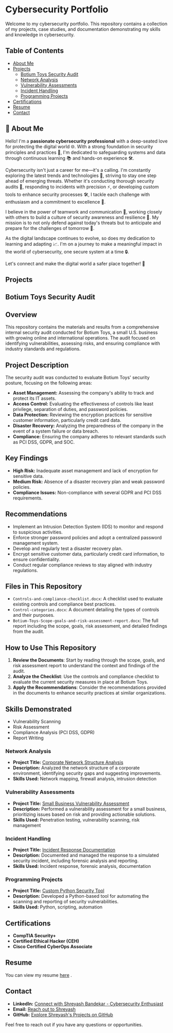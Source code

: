 # Cybersecurity Portfolio

Welcome to my cybersecurity portfolio. This repository contains a collection of my projects, case studies, and documentation demonstrating my skills and knowledge in cybersecurity.

## Table of Contents

- [About Me](#about-me)
- [Projects](#projects)
  - [Botium Toys Security Audit](#Botium-Toys-Security-Audit)
  - [Network Analysis](#network-analysis)
  - [Vulnerability Assessments](#vulnerability-assessments)
  - [Incident Handling](#incident-handling)
  - [Programming Projects](#programming-projects)
- [Certifications](#certifications)
- [Resume](#resume)
- [Contact](#contact)

## 👋 About Me

Hello! I'm a **passionate cybersecurity professional** with a deep-seated love for protecting the digital world 🌐. With a strong foundation in security principles and practices 🔐, I'm dedicated to safeguarding systems and data through continuous learning 📚 and hands-on experience 🛠️.

Cybersecurity isn't just a career for me—it's a calling. I'm constantly exploring the latest trends and technologies 🚀, striving to stay one step ahead of emerging threats. Whether it's conducting thorough security audits 📝, responding to incidents with precision ⚡, or developing custom tools to enhance security processes 🛠️, I tackle each challenge with enthusiasm and a commitment to excellence 🌟.

I believe in the power of teamwork and communication 🤝, working closely with others to build a culture of security awareness and resilience 💪. My mission is to not only defend against today's threats but to anticipate and prepare for the challenges of tomorrow 🌅.

As the digital landscape continues to evolve, so does my dedication to learning and adapting 📈. I'm on a journey to make a meaningful impact in the world of cybersecurity, one secure system at a time 🔒.

Let's connect and make the digital world a safer place together! 💬


## Projects

## Botium Toys Security Audit

## Overview
This repository contains the materials and results from a comprehensive internal security audit conducted for Botium Toys, a small U.S. business with growing online and international operations. The audit focused on identifying vulnerabilities, assessing risks, and ensuring compliance with industry standards and regulations.

## Project Description
The security audit was conducted to evaluate Botium Toys' security posture, focusing on the following areas:
- **Asset Management:** Assessing the company's ability to track and protect its IT assets.
- **Access Control:** Evaluating the effectiveness of controls like least privilege, separation of duties, and password policies.
- **Data Protection:** Reviewing the encryption practices for sensitive customer information, particularly credit card data.
- **Disaster Recovery:** Analyzing the preparedness of the company in the event of a system failure or data breach.
- **Compliance:** Ensuring the company adheres to relevant standards such as PCI DSS, GDPR, and SOC.

## Key Findings
- **High Risk:** Inadequate asset management and lack of encryption for sensitive data.
- **Medium Risk:** Absence of a disaster recovery plan and weak password policies.
- **Compliance Issues:** Non-compliance with several GDPR and PCI DSS requirements.

## Recommendations
- Implement an Intrusion Detection System (IDS) to monitor and respond to suspicious activities.
- Enforce stronger password policies and adopt a centralized password management system.
- Develop and regularly test a disaster recovery plan.
- Encrypt sensitive customer data, particularly credit card information, to ensure confidentiality.
- Conduct regular compliance reviews to stay aligned with industry regulations.

## Files in This Repository
- `Controls-and-compliance-checklist.docx`: A checklist used to evaluate existing controls and compliance best practices.
- `Control-categories.docx`: A document detailing the types of controls and their purposes.
- `Botium-Toys-Scope-goals-and-risk-assessment-report.docx`: The full report including the scope, goals, risk assessment, and detailed findings from the audit.

## How to Use This Repository
1. **Review the Documents**: Start by reading through the scope, goals, and risk assessment report to understand the context and findings of the audit.
2. **Analyze the Checklist**: Use the controls and compliance checklist to evaluate the current security measures in place at Botium Toys.
3. **Apply the Recommendations**: Consider the recommendations provided in the documents to enhance security practices at similar organizations.

## Skills Demonstrated
- Vulnerability Scanning
- Risk Assessment
- Compliance Analysis (PCI DSS, GDPR)
- Report Writing


### Network Analysis

- **Project Title:** [Corporate Network Structure Analysis](#)
- **Description:** Analyzed the network structure of a corporate environment, identifying security gaps and suggesting improvements.
- **Skills Used:** Network mapping, firewall analysis, intrusion detection

### Vulnerability Assessments

- **Project Title:** [Small Business Vulnerability Assessment](#)
- **Description:** Performed a vulnerability assessment for a small business, prioritizing issues based on risk and providing actionable solutions.
- **Skills Used:** Penetration testing, vulnerability scanning, risk management

### Incident Handling

- **Project Title:** [Incident Response Documentation](#)
- **Description:** Documented and managed the response to a simulated security incident, including forensic analysis and reporting.
- **Skills Used:** Incident response, forensic analysis, documentation

### Programming Projects

- **Project Title:** [Custom Python Security Tool](#)
- **Description:** Developed a Python-based tool for automating the scanning and reporting of security vulnerabilities.
- **Skills Used:** Python, scripting, automation

## Certifications

- **CompTIA Security+**
- **Certified Ethical Hacker (CEH)**
- **Cisco Certified CyberOps Associate**

## Resume

You can view my resume [here](https://drive.google.com/file/d/1qm2JSc7RqAA1f325Jv8478VDcaVMtaEC/view?usp=sharing) .

## Contact

- **LinkedIn:** [Connect with Shreyash Bandekar - Cybersecurity Enthusiast](https://www.linkedin.com/in/shreyash-bandekar)
- **Email:** [Reach out to Shreyash](mailto:shreyash.bandekar2015@gmail.com)
- **GitHub:** [Explore Shreyash's Projects on GitHub](https://github.com/shreyashbandekar)


Feel free to reach out if you have any questions or opportunities.
